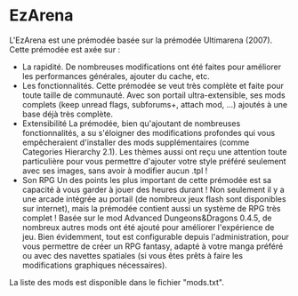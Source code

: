EzArena
==========

L'EzArena est une prémodée basée sur la prémodée Ultimarena (2007).
Cette prémodée est axée sur :
 - La rapidité.
  De nombreuses modifications ont été faites pour améliorer les performances générales, ajouter du cache, etc.
 - Les fonctionnalités.
  Cette prémodée se veut très complète et faite pour toute taille de communauté. Avec son portail ultra-extensible, ses mods complets (keep unread flags, subforums+, attach mod, ...) ajoutés à une base déjà très complète.
 - Extensibilité
  La prémodée, bien qu'ajoutant de nombreuses fonctionnalités, a su s'éloigner des modifications profondes qui vous empêcheraient d'installer des mods supplémentaires (comme Categories Hierarchy 2.1).
  Les thèmes aussi ont reçu une attention toute particulière pour vous permettre d'ajouter votre style préféré seulement avec ses images, sans avoir à modifier aucun .tpl !
 - Son RPG
  Un des points les plus important de cette prémodée est sa capacité à vous garder à jouer des heures durant ! Non seulement il y a une arcade intégrée au portail (de nombreux jeux flash sont disponibles sur internet), mais la prémodée contient aussi un système de RPG très complet ! Basée sur le mod Advanced Dungeons&Dragons 0.4.5, de nombreux autres mods ont été ajouté pour améliorer l'expérience de jeu. Bien évidemment, tout est configurable depuis l'administration, pour vous permettre de créer un RPG fantasy, adapté à votre manga préféré ou avec des navettes spatiales (si vous êtes prêts à faire les modifications graphiques nécessaires).

La liste des mods est disponible dans le fichier "mods.txt".
